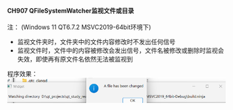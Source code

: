 #### CH907 QFileSystemWatcher监视文件或目录

注：
(Windows 11 QT6.7.2 MSVC2019-64bit环境下)
* 监视文件夹时，文件夹中的文件内容修改时不发出任何信号
* 监视文件时，文件中的内容被修改会发出信号，文件名被修改或删除时监视会失效，即使再有原文件名依然无法被监视到

程序效果：
![](./demo.png)